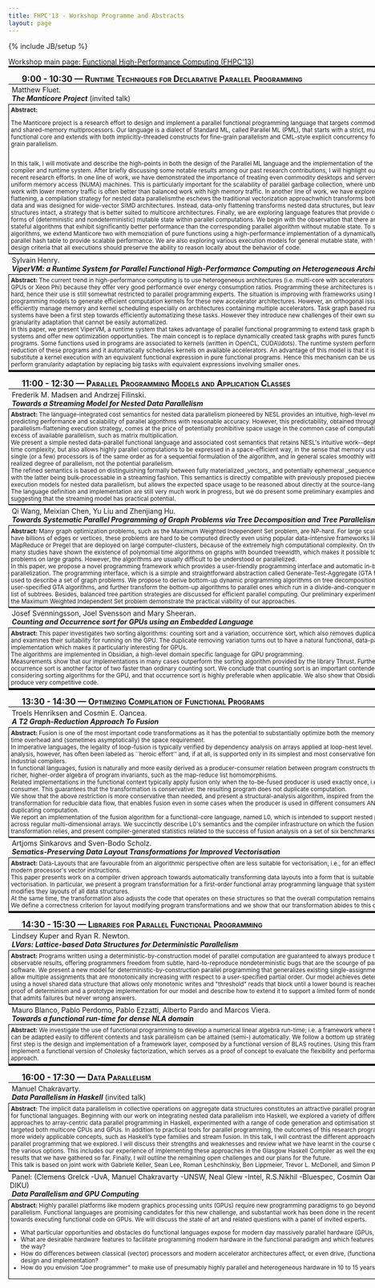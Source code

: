```yaml
---
title: FHPC'13 - Workshop Programme and Abstracts
layout: page
---
```

{% include JB/setup %}

<div style="font-size:xxsmall">Workshop main page:
<a href="http://hiperfit.dk/fhpc13.html">Functional High-Performance Computing (FHPC'13)</a></div>

<div class="item-text dynamic-text">
 <div>

<!-- <h1>FHPC 2013 Workshop Schedule and Paper Abstracts</h1> -->

<style>.session {width:770px; border-top: solid black 3px;font-size:larger;clear:both;font-variant:small-caps;font-weight:bold;padding-left:20pt;padding-right:10pt;padding-top:10pt}</style>
<style>.title {font-style:italic;font-weight:bold;padding:3pt}</style>
<style>.authors {padding:3pt}</style>
<style>.abstract {font-size:smaller;width:800px;border:solid black 1px;padding:3pt}</style>
<style>.paper {width:800px;border-left:none;border-right:none;border-top: solid black 1px;padding:2pt}</style>
<!-- <style>.abstract:last-child {border-bottom: solid black 1px;padding:3pt}</style> 
<style>.paper:last-child {border-bottom: solid black 1px;padding:2pt}</style>-->

<!--
<input type="button" onclick="$('.abstract').toggle()" value="Show/Hide abstracts"/input>
-->

<div class="session">9:00 - 10:30 &mdash; Runtime Techniques for Declarative Parallel Programming</div>

<div class="paper"><span class="authors">Matthew Fluet.</span><br/>
<span class="title">The Manticore Project</span>(invited talk)</div>
<div class="abstract"><b>Abstract: </b>

The Manticore project is a research effort to design and implement a
parallel functional programming language that targets commodity
multicore and shared-memory multiprocessors. Our language is a dialect
of Standard ML, called Parallel ML (PML), that starts with a strict,
mutation-free functional core and extends with both
implicitly-threaded constructs for fine-grain parallelism and
CML-style explicit concurrency for coarse-grain parallelism.

<!-- We have a prototype implementation that demonstrates both reasonable
sequential performance and good scalability on both 32- core Intel
machines and 48-core AMD machines. Our past research contributions
include: a parallel implementation of CML; a novel infrastructure for
nested schedulers; a collection of expressive implicitly-threaded
parallel constructs with mostly se- quential semantics; a Lazy Tree
Splitting (LTS) strategy for performance-robust work-stealing of
parallel computations over irregular tree-like data structures.
-->
<br/>
In this talk, I will motivate and describe the high-points in
both the design of the Parallel ML language and the implementation 
of the Manticore compiler and runtime system. After briefly
discussing some notable results among our past research contributions, 
I will highlight our most recent research efforts. In one
line of work, we have demonstrated the importance of treating
even commodity desktops and servers as non-uniform memory 
access (NUMA) machines. This is particularly important for the
scalability of parallel garbage collection, where unbalanced work
with lower memory traffic is often better than balanced work with
high memory traffic. In another line of work, we have explored
data-only flattening, a compilation strategy for nested data
parallelismthe eschews the traditional vectorization approachwhich
transforms both control and data and was designed for wide-vector
SIMD architectures. Instead, data-only flattening transforms nested
data structures, but leaves control structures intact, a strategy that
is better suited to multicore architectures. Finally, we are exploring 
language features that provide controlled forms of (deterministic 
and nondeterministic) mutable state within parallel computations. 
We begin with the observation that there are parallel stateful 
algorithms that exhibit significantly better performance than the
corresponding parallel algorithm without mutable state. To support
such algorithms, we extend Manticore two with memoziation
of pure functions using a high-performance implementation of a
dynamically sized, parallel hash table to provide scalable performance. 
We are also exploring various execution models for general
mutable state, with the crucial design criteria that all executions
should preserve the ability to reason locally about the behavior of
code.
</div>

<div class="paper"><span class="authors">Sylvain Henry. </span><br/><span class="title">ViperVM: a Runtime System for Parallel Functional High-Performance Computing on Heterogeneous Architectures</span></div>
<div class="abstract"><b>Abstract: </b>The current trend in high-performance computing is to use heterogeneous architectures (i.e. multi-core with accelerators such as GPUs or Xeon Phi) because they offer very good performance over energy consumption ratios. Programming these architectures is notoriously hard, hence their use is still somewhat restricted to parallel programming experts. The situation is improving with frameworks using high-level programming models to generate efficient computation kernels for these new accelerator architectures. However, an orthogonal issue is to efficiently manage memory and kernel scheduling especially on architectures containing multiple accelerators. Task graph based runtime systems have been a first step towards efficiently automatizing these tasks. However they introduce new challenges of their own such as task granularity adaptation that cannot be easily automatized.<br/>
In this paper, we present ViperVM, a runtime system that takes advantage of parallel functional programming to extend task graph based runtime systems and offer new optimization opportunities. The main concept is to replace dynamically created task graphs with pures functional programs. Some functions used in programs are associated to kernels (written in OpenCL, CUDA\ldots). The runtime system performs parallel reduction of these programs and it automatically schedules kernels on available accelerators. An advantage of this model is that it is easy to substitute a kernel execution with an equivalent functional expression in pure functional programs. Hence this mechanism can be used to perform granularity adaptation by replacing big tasks with equivalent expressions involving smaller ones.</div>

<div class="session">11:00 - 12:30 &mdash; Parallel Programming Models and Application Classes</div>

<div class="paper"><span class="authors"><span>Frederik M. Madsen and Andrzej Filinski</span>. </span><br/>
<span class="title">Towards a Streaming Model for Nested Data Parallelism</span></div>
<div class="abstract"><b>Abstract: </b>The language-integrated cost semantics for nested data parallelism pioneered by NESL provides an intuitive, high-level model for predicting performance and scalability of parallel algorithms with reasonable accuracy. However, this predictability, obtained through a uniform, parallelism-flattening execution strategy, comes at the price of potentially prohibitive space usage in the common case of computations with an excess of available parallelism, such as matrix multiplication.<br/>
We present a simple nested data-parallel functional language and associated cost semantics that retains NESL's intuitive work--depth model for time complexity, but also allows highly parallel computations to be expressed in a space-efficient way, in the sense that memory usage on a single (or a few) processors is of the same order as for a sequential formulation of the algorithm, and in general scales smoothly with the actually realized degree of parallelism, not the potential parallelism.<br/>
The refined semantics is based on distinguishing formally between fully materialized _vectors_ and potentially ephemeral _sequences_ of values, with the latter being bulk-processable in a streaming fashion.  This semantics is directly compatible with previously proposed piecewise execution models for nested data parallelism, but allows the expected space usage to be reasoned about directly at the source-language level.<br/>
The language definition and implementation are still very much work in progress, but we do present some preliminary examples and timings, suggesting that the streaming model has practical potential. </div>

<div class="paper"><span class="authors"><span>Qi Wang, Meixian Chen, Yu Liu and Zhenjiang Hu</span>. </span><br/>
<span class="title">Towards Systematic Parallel Programming of Graph Problems via Tree Decomposition and Tree Parallelism</span></div>
<div class="abstract"><b>Abstract: </b>Many graph optimization problems, such as the Maximum Weighted Independent Set problem, are NP-hard. For large scale graphs that have billions of edges or vertices, these problems are hard to be computed directly even using popular data-intensive frameworks like MapReduce or Pregel that are deployed on large computer-clusters, because of the extremely high computational complexity. On the other hand, many studies have shown the existence of polynomial time algorithms on graphs with bounded treewidth, which makes it possible to solve these problems on large graphs. However, the algorithms are usually difficult to be understood or parallelized.<br/>
In this paper, we propose a novel programming framework which provides a user-friendly programming interface and automatic in-black-box parallelization. The programming interface, which is a simple and straightforward abstraction called Generate-Test-Aggregate (GTA for short), is used to describe a set of graph problems. We propose to derive bottom-up dynamic programming algorithms on tree decompositions from the user-specified GTA algorithms, and further transform the bottom-up algorithms to parallel ones which run in a divide-and-conquer manner on a list of subtrees. Besides, balanced tree partition strategies are discussed for efficient parallel computing. Our preliminary experimental results on the Maximum Weighted Independent Set problem demonstrate the practical viability of our approaches.</div>

<div class="paper"><span class="authors"><span>Josef Svenningsson, Joel Svensson and Mary Sheeran</span>. </span><br/>
<span class="title">Counting and Occurrence sort for GPUs using an Embedded Language</span></div>
<div class="abstract"><b>Abstract: </b>This paper investigates two sorting algorithms: counting sort and a variation, occurrence sort,  which also removes duplicate elements,  and examines their suitability for running on the GPU. The duplicate  removing variation turns out to have a natural functional, data-parallel implementation which makes it particularly interesting for GPUs. <br/>
The algorithms are implemented in Obsidian, a high-level domain specific language for GPU programming.<br/>
Measurements show that our implementations in many cases outperform the sorting algorithm provided by the library Thrust. Furthermore, occurrence sort is another factor of two faster than ordinary counting sort. We conclude that counting sort is an important contender when considering sorting algorithms for the GPU, and that  occurrence sort is highly preferable when applicable. We also show  that Obsidian can produce very competitive code.</div>

<div class="session">13:30 - 14:30 &mdash; Optimizing Compilation of Functional Programs</div>

<div class="paper"><span class="authors"><span>Troels Henriksen and Cosmin E. Oancea</span>. </span><br/>
<span class="title">A T2 Graph-Reduction Approach To Fusion</span></div>
<div class="abstract"><b>Abstract: </b>Fusion is one of the most important code transformations as it  has the potential to substantially optimize both the memory hierarchy  time overhead and (sometimes asymptotically) the space requirement.<br/>
In imperative languages, the legality of loop-fusion is typically  verified by dependency analysis on arrays applied at loop-nest level. Such analysis, however, has often been labeled as ``heroic effort'' and, if at all, is supported only in its simplest and most conservative form in industrial compilers.<br/>
In functional languages, fusion is naturally and more easily derived as a producer-consumer relation between program constructs that expose a richer, higher-order algebra of program invariants,  such as the map-reduce list homomorphisms.<br/>
Related implementations in the functional context typically  apply fusion only when the to-be-fused producer is used exactly once, i.e., in the consumer.   This guarantees that the transformation is conservative: the resulting program does not duplicate computation.<br/>
We show that the above restriction is more conservative than needed, and present a structural-analysis algorithm, inspired from the T1-T2 transformation for reducible data flow, that enables fusion even in some cases when the producer is used  in different consumers AND without duplicating computation.<br/>
We report an implementation of the fusion algorithm for a  functional-core language, named L0, which is intended  to support nested parallelism across regular multi-dimensional arrays.   We succinctly describe L0's semantics and the compiler infrastructure  on which the fusion transformation relies, and present compiler-generated  statistics related to the success of fusion analysis on a set  of six benchmarks.</div>

<div class="paper"><span class="authors"><span>Artjoms Sinkarovs and Sven-Bodo Scholz</span>. </span><br/>
<span class="title">Sematics-Preserving Data Layout Transformations for Improved Vectorisation</span></div>
<div class="abstract"><b>Abstract: </b>Data-Layouts that are favourable from an algorithmic perspective often are less suitable for vectorisation, i.e., for an effective use of modern processor's vector instructions.<br/>
This paper presents work on a compiler driven approach towards automatically  transforming data layouts into a form that is suitable for vectorisation. In particular, we present a program transformation for a first-order functional array programming language that systematically modifies they layouts of all data structures.<br/>
At the same time, the transformation also adjusts the code that operates on these structures so that the overall computation remains unchanged. We define a correctness criterion for layout modifying program transformations and we show that our transformation abides to this criterion. </div>

<div class="session">14:30 - 15:30 &mdash; Libraries for Parallel Functional Programming</div>

<div class="paper"><span class="authors"><span>Lindsey Kuper and Ryan R. Newton</span>. </span><br/>
<span class="title">LVars: Lattice-based Data Structures for Deterministic Parallelism</span></div>
<div class="abstract"><b>Abstract: </b>Programs written using a deterministic-by-construction model of   parallel computation are guaranteed to always produce the same   observable results, offering programmers freedom from subtle,   hard-to-reproduce nondeterministic bugs that are the scourge of   parallel software.  We present a new model for   deterministic-by-construction parallel programming that generalizes   existing single-assignment models to allow multiple assignments that   are monotonically increasing with respect to a user-specified   partial order.  Our model achieves determinism by using a novel   shared data structure that allows only monotonic writes and   "threshold" reads that block until a lower bound is reached.  We   give a proof of determinism and a prototype implementation for our   model and describe how to extend it to support a limited form of   nondeterminism that admits failures but never wrong answers.</div>

<div class="paper"><span class="authors"><span>Mauro Blanco, Pablo Perdomo, Pablo Ezzatti, Alberto Pardo and Marcos Viera</span>. </span><br/>
<span class="title">Towards a functional run-time for dense NLA domain</span></div>
<div class="abstract"><b>Abstract: </b>We investigate the use of functional programming to develop a numerical linear algebra run-time; i.e. a framework where the solvers can be adapted easily  to different contexts and task parallelism can be attained (semi-) automatically. We follow a bottom up strategy, where the first step is the design and implementation  of a framework layer, composed by a functional version of BLAS routines.  Using this framework, we implement a functional version of Cholesky factorization, which serves as a proof of concept to evaluate the flexibility and performance of our approach.</div>

<div class="session">16:00 - 17:30 &mdash; Data Parallelism</div>

<div class="paper"><span class="authors">Manuel Chakravarty.</span><br/>
<span class="title">Data Parallelism in Haskell</span>(invited talk)</div>
<div class="abstract"><b>Abstract: </b>
The implicit data parallelism in collective operations on aggregate 
data structures constitutes an attractive parallel programming
model for functional languages. Beginning with our work on integrating
nested data parallelism into Haskell, we explored a variety
of different approaches to array-centric data parallel programming
in Haskell, experimented with a range of code generation and 
optimisation strategies, and targeted both multicore CPUs and GPUs.
In addition to practical tools for parallel programming, the 
outcomes of this research programme include more widely applicable
concepts, such as Haskell’s type families and stream fusion.
In this talk, I will contrast the different approaches to data 
parallel programming that we explored. I will discuss their strengths
and weaknesses and review what we have learnt in the course of
exploring the various options. This includes our experience of 
implementing these approaches in the Glasgow Haskell Compiler as
well the experimental results that we have gathered so far.
Finally, I will outline the remaining open challenges and our
plans for the future.
<br/>This talk is based on joint work with Gabriele Keller, Sean Lee,
Roman Leshchinskiy, Ben Lippmeier, Trevor L. McDonell, and
Simon Peyton Jones.
</div>

<div class="paper"><span class="authors">Panel:
(Clemens Grelck -UvA, Manuel Chakravarty -UNSW, Neal Glew -Intel,
R.S.Nikhil -Bluespec, Cosmin Oancea -DIKU)</span><br>
<span class="title">Data Parallelism and GPU Computing</span></div>
<div class="abstract"><b>Abstract: </b>
Highly parallel platforms like modern graphics processing units (GPUs)
require new programming paradigms to go beyond small-scale parallelism.
Functional languages are promising candidates for this new challenge, 
and substantial work has been done  in the recent past towards executing
functional code on GPUs.
We will discuss the state of art and related questions with a panel 
of invited experts.
<ul>
<li>What particular opportunities and obstacles do functional languages 
   expose for modern day massively parallel hardware (GPUs, FPGAs)?
<li>What are desirable hardware features to facilitate programming modern 
  hardware in the functional paradigm and which features are rather in the way? 
<li>How do differences between classical (vector) processors and modern 
  accelerator architectures affect, or even drive, (functional) language design 
  and implementation?
<li>How do you envision "Joe programmer" to make use of presumably
  highly parallel and heterogeneous hardware in 10 to 15 years' time? 
</ul>
</div>
 </div>
</div>
